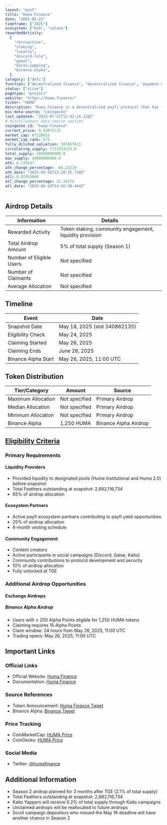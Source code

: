 ```yaml
---
layout: "post"
title: "Huma Finance"
date: "2025-05-22"
timeframe: ["2025"]
ecosystem: ["bnb", "solana"]
rewardedActivity:
  [
    "retroactive",
    "staking",
    "loyalty",
    "discord-role",
    "quest",
    "kaito-yapping",
    "binance-alpha",
  ]
category: ["defi"]
function: ["decentralized-finance", "decentralized finance", "payment-solutions", "payfi"]
status: ["alive"]
pagetype: "project"
website: "https://huma.finance/"
ticker: "HUMA"
description: "Huma Finance is a decentralized payfi protocol that has facilitated over $4.4 billion in payfi transactions, focusing on bringing real yield on-chain through its ecosystem partners."
mis-data-source: "coingecko"
last_updated: "2025-07-21T12:42:14.228Z"
# miscellaneous data source section
coingecko_id: "huma-finance"
current_price: 0.03874115
market_cap: 67228653
market_cap_rank: 675
fully_diluted_valuation: 387857613
circulating_supply: 1733333333.0
total_supply: 10000000000.0
max_supply: 10000000000.0
ath: 0.115647
ath_change_percentage: -66.23219
ath_date: "2025-05-26T12:20:35.710Z"
atl: 0.02953006
atl_change_percentage: 32.24274
atl_date: "2025-06-26T14:56:30.444Z"
---
```


## Airdrop Details

| Information              | Details                       |
| ------------------------ | ----------------------------- |
| Rewarded Activity        | Token staking, community engagement, liquidity provision |
| Total Airdrop Amount     | 5% of total supply (Season 1) |
| Number of Eligible Users | Not specified                 |
| Number of Claimants      | Not specified                 |
| Average Allocation       | Not specified                 |

## Timeline

| Event               | Date                          |
| ------------------- | ----------------------------- |
| Snapshot Date       | May 18, 2025 (slot 340862135) |
| Eligibility Check   | May 24, 2025                  |
| Claiming Started    | May 26, 2025                  |
| Claiming Ends       | June 26, 2025                 |
| Binance Alpha Start | May 26, 2025, 11:00 UTC       |

## Token Distribution

| Tier/Category      | Amount        | Source                    |
| ------------------ | ------------- | ------------------------- |
| Maximum Allocation | Not specified | Primary Airdrop           |
| Median Allocation  | Not specified | Primary Airdrop           |
| Minimum Allocation | Not specified | Primary Airdrop           |
| Binance Alpha      | 1,250 HUMA    | Binance Alpha Airdrop     |

## [Eligibility Criteria](https://x.com/humafinance/status/1925439234955255912)

### Primary Requirements

#### Liquidity Providers
- Provided liquidity to designated pools (Huma Institutional and Huma 2.0) before snapshot
- Total Feathers outstanding at snapshot: 2,682,116,734
- 65% of airdrop allocation

#### Ecosystem Partners
- Active payfi ecosystem partners contributing to payfi yield opportunities
- 25% of airdrop allocation
- 6-month vesting schedule

#### Community Engagement
- Content creators
- Active participants in social campaigns (Discord, Galxe, Kaito)
- Community contributions to protocol development and security
- 10% of airdrop allocation
- Fully unlocked at TGE

### Additional Airdrop Opportunities

#### Exchange Airdrops

##### Binance Alpha Airdrop
- Users with ≥ 200 Alpha Points eligible for 1,250 HUMA tokens
- Claiming requires 15 Alpha Points
- Claim window: 24 hours from May 26, 2025, 11:00 UTC
- Trading opens: May 26, 2025, 11:00 UTC

## Important Links

### Official Links

- Official Website: [Huma Finance](https://huma.finance/)
- Documentation: [Huma Finance](https://huma.finance/)

### Source References

- Token Announcement: [Huma Finance Tweet](https://x.com/humafinance/status/1925439234955255912)
- Binance Alpha: [Binance Tweet](https://x.com/binance/status/1926917675105571014)

### Price Tracking

- CoinMarketCap: [HUMA Price](https://coinmarketcap.com/currencies/huma-finance/)
- CoinGecko: [HUMA Price](https://www.coingecko.com/en/coins/huma-finance)

### Social Media

- Twitter: [@humafinance](https://x.com/humafinance)

## Additional Information

- Season 2 airdrop planned for 3 months after TGE (2.1% of total supply)
- Total Feathers outstanding at snapshot: 2,682,116,734
- Kaito Yappers will receive 0.2% of total supply through Kaito campaigns
- Unclaimed airdrops will be reallocated to future airdrops
- Scroll campaign depositors who missed the May 16 deadline will have another chance in Season 2